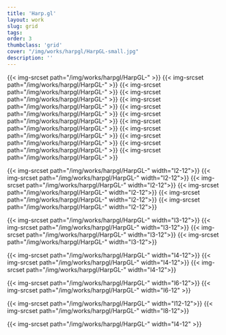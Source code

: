 ```yaml
---
title: 'Harp.gl'
layout: work
slug: grid
tags:
order: 3
thumbclass: 'grid'
cover: "/img/works/harpgl/HarpGL-small.jpg"
description: ''
---
```




{{< img-srcset path="/img/works/harpgl/HarpGL-" >}}
{{< img-srcset path="/img/works/harpgl/HarpGL-" >}}
{{< img-srcset path="/img/works/harpgl/HarpGL-" >}}
{{< img-srcset path="/img/works/harpgl/HarpGL-" >}}
{{< img-srcset path="/img/works/harpgl/HarpGL-" >}}
{{< img-srcset path="/img/works/harpgl/HarpGL-" >}}
{{< img-srcset path="/img/works/harpgl/HarpGL-" >}}
{{< img-srcset path="/img/works/harpgl/HarpGL-" >}}
{{< img-srcset path="/img/works/harpgl/HarpGL-" >}}
{{< img-srcset path="/img/works/harpgl/HarpGL-" >}}
{{< img-srcset path="/img/works/harpgl/HarpGL-" >}}
{{< img-srcset path="/img/works/harpgl/HarpGL-" >}}


{{< img-srcset path="/img/works/harpgl/HarpGL-" width="l2-12">}}
{{< img-srcset path="/img/works/harpgl/HarpGL-" width="l2-12">}}
{{< img-srcset path="/img/works/harpgl/HarpGL-" width="l2-12">}}
{{< img-srcset path="/img/works/harpgl/HarpGL-" width="l2-12">}}
{{< img-srcset path="/img/works/harpgl/HarpGL-" width="l2-12">}}
{{< img-srcset path="/img/works/harpgl/HarpGL-" width="l2-12">}}


{{< img-srcset path="/img/works/harpgl/HarpGL-" width="l3-12">}}
{{< img-srcset path="/img/works/harpgl/HarpGL-" width="l3-12">}}
{{< img-srcset path="/img/works/harpgl/HarpGL-" width="l3-12">}}
{{< img-srcset path="/img/works/harpgl/HarpGL-" width="l3-12">}}

{{< img-srcset path="/img/works/harpgl/HarpGL-" width="l4-12">}}
{{< img-srcset path="/img/works/harpgl/HarpGL-" width="l4-12">}}
{{< img-srcset path="/img/works/harpgl/HarpGL-" width="l4-12">}}

{{< img-srcset path="/img/works/harpgl/HarpGL-" width="l6-12">}}
{{< img-srcset path="/img/works/harpgl/HarpGL-" width="l6-12" >}}


{{< img-srcset path="/img/works/harpgl/HarpGL-" width="l12-12">}}
{{< img-srcset path="/img/works/harpgl/HarpGL-" width="l8-12">}}

{{< img-srcset path="/img/works/harpgl/HarpGL-" width="l4-12" >}}